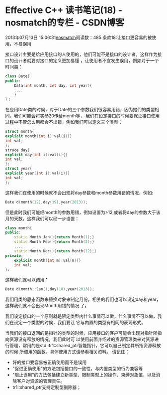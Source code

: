 # Effective C++ 读书笔记(18) - nosmatch的专栏 - CSDN博客
2013年07月13日 15:06:31[nosmatch](https://me.csdn.net/HDUTigerkin)阅读数：485
条款18:让接口更容易的被使用，不易误用
> 
接口设计主要是给应用接口的人使用的，他们可能不是接口的设计者，这样作为接口的设计者就要对接口的定义更加易懂
，让使用者不宜发生误用，例如对于一个时间类：
> 
```cpp
class Date{
public:
    Data(int month, int day, int year){
    ....
    }
}；
```
在应用Date类的时候，对于Date的三个参数我们很容易用错，因为她们的类型相同，我们可能会将实参20传给month等，
我们在设定接口的时候要保证接口使用过程中不管怎么用都会不出错，例如我们可以定义三个类型：
> 
```cpp
struct month{
explicit month(int i):val(i){}
int val;
};
struce day{
explicit day(int i):val(i){}
int val;
};
struct year{
explicit year(int i):val(i){}
int val;
};
```
这样我们在使用的时候就不会出现将day参数和month参数用错的情况，例如:
```cpp
Date d(month(12),day(19),year(2013));
```
但是此时我们可能经month的参数用错，例如设置为>12,或者将day的参数大于该月的天数，这样我们可以经一步设置：
```cpp
class month{
public:
	static Month Jan(){return Month(1);}
	static Month Feb(){return Month(2);}
	.....
	static Month Dec(){return Month(12);}
private:
	explicit month(int m):val(m){}
	int val;
};
```
这样我们就可以调用：
```cpp
Date d(month::Jan(),day(18),year(2013));
```
我们用类的静态函数来替换对象来制定月份，相关的我们也可以设定day和year，这样我们就不会出现Month用错的情况
了。
> 
我们设定接口的一个原则就是限定类型内什么事情可以做，什么事情不可以做，我们在设定一个类型的时候，我们要让
它与内置的类型有相同的表现形式。
> 
当我们的接口返回的是指针的类型的时候，应用接口的客户可能会出现对指针所指向资源没有释放的情况，我们此时可
以使用前面介绍过的资源管理类来对资源进行管理，常用的是std::tr1::shared_ptr智能指针，它可以自己制定其所指资源释放的时候
所调用的函数，具体使用方式请参看相关资料。
请记住：
- 好的接口要容易被正确使用而不是误用
- "促进正确使用"的方法包括接口的一致性，与内置类型的行为兼容等
- "阻止误用"的方法包括建立新类型、限制类型上的操作、束缚对象值，以及消除客户对资源的管理责任。
- tr1::shared_ptr支持定制型删除器；

